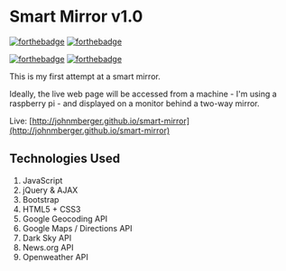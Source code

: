 # Smart Mirror v1.0

[![forthebadge](http://forthebadge.com/images/badges/powered-by-netflix.svg)](http://forthebadge.com)
[![forthebadge](http://forthebadge.com/images/badges/fo-sho.svg)](http://forthebadge.com)

[![forthebadge](http://forthebadge.com/images/badges/does-not-contain-treenuts.svg)](http://forthebadge.com)
[![forthebadge](http://forthebadge.com/images/badges/as-seen-on-tv.svg)](http://forthebadge.com)

This is my first attempt at a smart mirror.

Ideally, the live web page will be accessed from a machine - I'm using a raspberry pi - and displayed on a monitor behind a two-way mirror.

Live: [http://johnmberger.github.io/smart-mirror](http://johnmberger.github.io/smart-mirror)

## Technologies Used

1. JavaScript
1. jQuery & AJAX
1. Bootstrap
1. HTML5 + CSS3
1. Google Geocoding API
1. Google Maps / Directions API
1. Dark Sky API
1. News.org API
1. Openweather API
